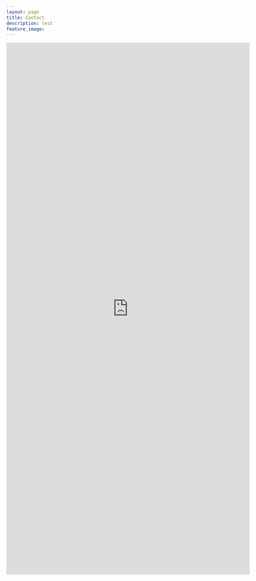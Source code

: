 ```yaml
---
layout: page
title: Contact
description: test
feature_image: 
---
```

<iframe src="https://docs.google.com/forms/d/e/1FAIpQLSeMZ4tM6C_0BE6PXwGG2xTsMiwOffzWNvxNlKdTRWPUG1Hbuw/viewform?embedded=true" width="640" height="1400" frameborder="0" marginheight="0" marginwidth="0" scrolling="no">로드 중…</iframe>
